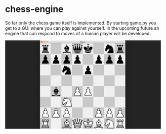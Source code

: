 # chess-engine

So far only the chess game itself is implemented. By starting game.py you get to a GUI where you can play against yourself.
In the upcoming future an engine that can respond to moves of a human player will be developed.

![Chess-engine example](/img/readme-example.png)
